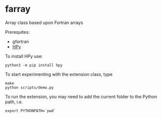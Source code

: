 # farray

Array class based upon Fortran arrays

Prerequites:
- gfortran
- [HPy](https://hpyproject.org/)

To install HPy use:
```
python3 -m pip install hpy
```

To start experimenting with the extension class, type
```
make
python scripts/demo.py
```

To run the extension, you may need to add the current folder to the Python path, i.e.

```
export PYTHONPATH=`pwd`
```
